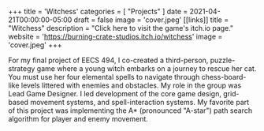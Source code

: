 +++
title = 'Witchess'
categories = [ "Projects" ]
date = 2021-04-21T00:00:00-05:00
draft = false
image = 'cover.jpeg'
[[links]]
title = "Witchess"
description = "Click here to visit the game's itch.io page."
website = 'https://burning-crate-studios.itch.io/witchess'
image = 'cover.jpeg'
+++

For my final project of EECS 494, I co-created a third-person, puzzle-strategy game where a young witch embarks on a journey to rescue her cat. You must use her four elemental spells to navigate through chess-board-like levels littered with enemies and obstacles. My role in the group was Lead Game Designer. I led development of the core game design, grid-based movement systems, and spell-interaction systems. My favorite part of this project was implementing the A* (pronounced "A-star") path search algorithm for player and enemy movement.